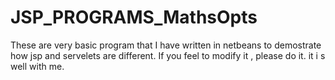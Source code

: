 # JSP_PROGRAMS_MathsOpts
 These are very basic program that I have written in netbeans to demostrate how jsp and servelets are different. If you feel to modify it , please do it. it i s well with me.
